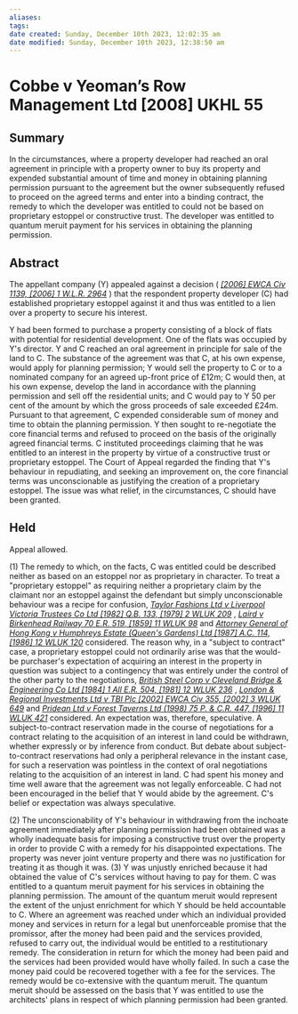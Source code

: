 ```yaml
---
aliases: 
tags: 
date created: Sunday, December 10th 2023, 12:02:35 am
date modified: Sunday, December 10th 2023, 12:38:50 am
---
```


# Cobbe v Yeoman’s Row Management Ltd [2008] UKHL 55

## Summary

In the circumstances, where a property developer had reached an oral agreement in principle with a property owner to buy its property and expended substantial amount of time and money in obtaining planning permission pursuant to the agreement but the owner subsequently refused to proceed on the agreed terms and enter into a binding contract, the remedy to which the developer was entitled to could not be based on proprietary estoppel or constructive trust. The developer was entitled to quantum meruit payment for his services in obtaining the planning permission.

## Abstract

The appellant company (Y) appealed against a decision ( _[[2006] EWCA Civ 1139, [2006] 1 W.L.R. 2964](https://uk.westlaw.com/Document/I1272A9802DB011DB83A09284CD8C10D8/View/FullText.html?originationContext=document&transitionType=DocumentItem&ppcid=ac1eb2a6146f4815b76ff0a7179d6e3a&contextData=(sc.Default))_ ) that the respondent property developer (C) had established proprietary estoppel against it and thus was entitled to a lien over a property to secure his interest.

Y had been formed to purchase a property consisting of a block of flats with potential for residential development. One of the flats was occupied by Y's director. Y and C reached an oral agreement in principle for sale of the land to C. The substance of the agreement was that C, at his own expense, would apply for planning permission; Y would sell the property to C or to a nominated company for an agreed up-front price of £12m; C would then, at his own expense, develop the land in accordance with the planning permission and sell off the residential units; and C would pay to Y 50 per cent of the amount by which the gross proceeds of sale exceeded £24m. Pursuant to that agreement, C expended considerable sum of money and time to obtain the planning permission. Y then sought to re-negotiate the core financial terms and refused to proceed on the basis of the originally agreed financial terms. C instituted proceedings claiming that he was entitled to an interest in the property by virtue of a constructive trust or proprietary estoppel. The Court of Appeal regarded the finding that Y's behaviour in repudiating, and seeking an improvement on, the core financial terms was unconscionable as justifying the creation of a proprietary estoppel. The issue was what relief, in the circumstances, C should have been granted.

## Held

Appeal allowed.

(1) The remedy to which, on the facts, C was entitled could be described neither as based on an estoppel nor as proprietary in character. To treat a "proprietary estoppel" as requiring neither a proprietary claim by the claimant nor an estoppel against the defendant but simply unconscionable behaviour was a recipe for confusion, _[Taylor Fashions Ltd v Liverpool Victoria Trustees Co Ltd [1982] Q.B. 133, [1979] 2 WLUK 209](https://uk.westlaw.com/Document/ICE3BA0D0E42811DA8FC2A0F0355337E9/View/FullText.html?originationContext=document&transitionType=DocumentItem&ppcid=ac1eb2a6146f4815b76ff0a7179d6e3a&contextData=(sc.Default))_ , _[Laird v Birkenhead Railway 70 E.R. 519, [1859] 11 WLUK 98](https://uk.westlaw.com/Document/IF2DC3630BB5311DCB80092A59D721F81/View/FullText.html?originationContext=document&transitionType=DocumentItem&ppcid=ac1eb2a6146f4815b76ff0a7179d6e3a&contextData=(sc.Default))_ and _[Attorney General of Hong Kong v Humphreys Estate (Queen's Gardens) Ltd [1987] A.C. 114, [1986] 12 WLUK 120](https://uk.westlaw.com/Document/I69BB48F0E42711DA8FC2A0F0355337E9/View/FullText.html?originationContext=document&transitionType=DocumentItem&ppcid=ac1eb2a6146f4815b76ff0a7179d6e3a&contextData=(sc.Default))_ considered. The reason why, in a "subject to contract" case, a proprietary estoppel could not ordinarily arise was that the would-be purchaser's expectation of acquiring an interest in the property in question was subject to a contingency that was entirely under the control of the other party to the negotiations, _[British Steel Corp v Cleveland Bridge & Engineering Co Ltd [1984] 1 All E.R. 504, [1981] 12 WLUK 236](https://uk.westlaw.com/Document/I4D174AF0E43611DA8FC2A0F0355337E9/View/FullText.html?originationContext=document&transitionType=DocumentItem&ppcid=ac1eb2a6146f4815b76ff0a7179d6e3a&contextData=(sc.Default))_ , _[London & Regional Investments Ltd v TBI Plc [2002] EWCA Civ 355, [2002] 3 WLUK 649](https://uk.westlaw.com/Document/IE2927F00E42711DA8FC2A0F0355337E9/View/FullText.html?originationContext=document&transitionType=DocumentItem&ppcid=ac1eb2a6146f4815b76ff0a7179d6e3a&contextData=(sc.Default))_ and _[Pridean Ltd v Forest Taverns Ltd (1998) 75 P. & C.R. 447, [1996] 11 WLUK 421](https://uk.westlaw.com/Document/I28DA9790E42811DA8FC2A0F0355337E9/View/FullText.html?originationContext=document&transitionType=DocumentItem&ppcid=ac1eb2a6146f4815b76ff0a7179d6e3a&contextData=(sc.Default))_ considered. An expectation was, therefore, speculative. A subject-to-contract reservation made in the course of negotiations for a contract relating to the acquisition of an interest in land could be withdrawn, whether expressly or by inference from conduct. But debate about subject-to-contract reservations had only a peripheral relevance in the instant case, for such a reservation was pointless in the context of oral negotiations relating to the acquisition of an interest in land. C had spent his money and time well aware that the agreement was not legally enforceable. C had not been encouraged in the belief that Y would abide by the agreement. C's belief or expectation was always speculative.

(2) The unconscionability of Y's behaviour in withdrawing from the inchoate agreement immediately after planning permission had been obtained was a wholly inadequate basis for imposing a constructive trust over the property in order to provide C with a remedy for his disappointed expectations. The property was never joint venture property and there was no justification for treating it as though it was. (3) Y was unjustly enriched because it had obtained the value of C's services without having to pay for them. C was entitled to a quantum meruit payment for his services in obtaining the planning permission. The amount of the quantum meruit would represent the extent of the unjust enrichment for which Y should be held accountable to C. Where an agreement was reached under which an individual provided money and services in return for a legal but unenforceable promise that the promissor, after the money had been paid and the services provided, refused to carry out, the individual would be entitled to a restitutionary remedy. The consideration in return for which the money had been paid and the services had been provided would have wholly failed. In such a case the money paid could be recovered together with a fee for the services. The remedy would be co-extensive with the quantum meruit. The quantum meruit should be assessed on the basis that Y was entitled to use the architects' plans in respect of which planning permission had been granted.
